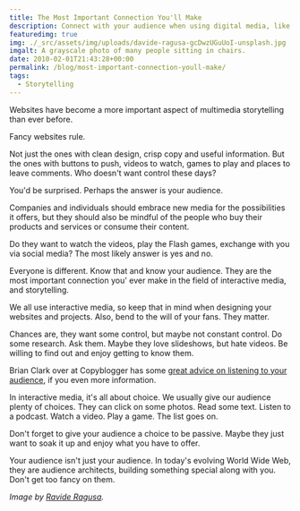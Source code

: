 ```yaml
---
title: The Most Important Connection You'll Make
description: Connect with your audience when using digital media, like it's the most important thing you'll do.
featuredimg: true
img: ./_src/assets/img/uploads/davide-ragusa-gcDwzUGuUoI-unsplash.jpg
imgalt: A grayscale photo of many people sitting in chairs.
date: 2010-02-01T21:43:28+00:00
permalink: /blog/most-important-connection-youll-make/
tags:
  - Storytelling
---
```


Websites have become a more important aspect of multimedia storytelling than ever before.

Fancy websites rule.

Not just the ones with clean design, crisp copy and useful information. But the ones with buttons to push, videos to watch, games to play and places to leave comments. Who doesn't want control these days?

You'd be surprised. Perhaps the answer is your audience.

Companies and individuals should embrace new media for the possibilities it offers, but they should also be mindful of the people who buy their products and services or consume their content.

Do they want to watch the videos, play the Flash games, exchange with you via social media? The most likely answer is yes and no.

Everyone is different. Know that and know your audience. They are the most important connection you' ever make in the field of interactive media, and storytelling.

We all use interactive media, so keep that in mind when designing your websites and projects. Also, bend to the will of your fans. They matter.

Chances are, they want some control, but maybe not constant control. Do some research. Ask them. Maybe they love slideshows, but hate videos. Be willing to find out and enjoy getting to know them.

Brian Clark over at Copyblogger has some [great advice on listening to your audience](http://www.copyblogger.com/are-you-truly-focused-on-your-audience/), if you even more information.

In interactive media, it's all about choice. We usually give our audience plenty of choices. They can click on some photos. Read some text. Listen to a podcast. Watch a video. Play a game. The list goes on.

Don't forget to give your audience a choice to be passive. Maybe they just want to soak it up and enjoy what you have to offer.

Your audience isn't just your audience. In today's evolving World Wide Web, they are audience architects, building something special along with you. Don't get too fancy on them.

_Image by [Ravide Ragusa](https://unsplash.com/photos/gcDwzUGuUoI)._
